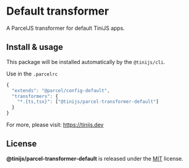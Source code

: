 # Default transformer

A ParcelJS transformer for default TiniJS apps.

## Install & usage

This package will be installed automatically by the `@tinijs/cli`.

Use in the `.parcelrc`

```js
{
  "extends": "@parcel/config-default",
  "transformers": {
    "*.{ts,tsx}": ["@tinijs/parcel-transformer-default"]
  }
}
```

For more, please visit: <https://tinijs.dev>

## License

**@tinijs/parcel-transformer-default** is released under the [MIT](https://github.com/tinijs/parcel-transformer-default/blob/master/LICENSE) license.
